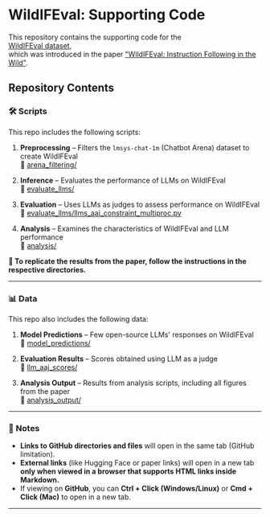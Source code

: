 # WildIFEval: Supporting Code

This repository contains the supporting code for the  
<a href="https://huggingface.co/datasets/gililior/wild-if-eval" target="_blank">WildIFEval dataset</a>,  
which was introduced in the paper <a href="PAPER_LINK_HERE" target="_blank">"WildIFEval: Instruction Following in the Wild"</a>.

## Repository Contents

### 🛠️ **Scripts**
This repo includes the following scripts:

1. **Preprocessing** – Filters the `lmsys-chat-1m` (Chatbot Arena) dataset to create WildIFEval  
   📂 [arena_filtering/](arena_filtering)
   
2. **Inference** – Evaluates the performance of LLMs on WildIFEval  
   📂 [evaluate_llms/](evaluate_llms)

3. **Evaluation** – Uses LLMs as judges to assess performance on WildIFEval  
   📄 [evaluate_llms/llms_aaj_constraint_multiproc.py](evaluate_llms/llms_aaj_constraint_multiproc.py)

4. **Analysis** – Examines the characteristics of WildIFEval and LLM performance  
   📂 [analysis/](analysis)

**🔹 To replicate the results from the paper, follow the instructions in the respective directories.**

---

### 📊 **Data**
This repo also includes the following data:

1. **Model Predictions** – Few open-source LLMs' responses on WildIFEval  
   📂 [model_predictions/](model_predictions)

2. **Evaluation Results** – Scores obtained using LLM as a judge  
   📂 [llm_aaj_scores/](llm_aaj_scores)

3. **Analysis Output** – Results from analysis scripts, including all figures from the paper  
   📂 [analysis_output/](analysis_output)

---

### 📢 Notes
- **Links to GitHub directories and files** will open in the same tab (GitHub limitation).
- **External links** (like Hugging Face or paper links) will open in a new tab **only when viewed in a browser that supports HTML links inside Markdown.**
- If viewing on **GitHub**, you can **Ctrl + Click (Windows/Linux)** or **Cmd + Click (Mac)** to open in a new tab.

---
